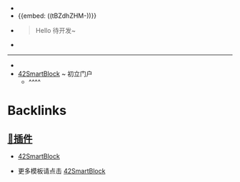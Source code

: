 - 
- {{embed: ((tBZdhZHM-))}}
- > Hello 待开发~
- 
- ---
- 
- [42SmartBlock](42SmartBlock.md) ~ 初立门户
    - ^^^^

# Backlinks
## [🎫插件](🎫插件.md)
- [42SmartBlock](42SmartBlock.md)

- 更多模板请点击 [42SmartBlock](42SmartBlock.md)


